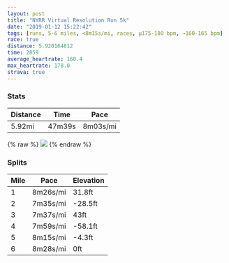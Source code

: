 ```yaml
---
layout: post
title: "NYRR Virtual Resolution Run 5k"
date: "2019-01-12 15:22:42"
tags: [runs, 5-6 miles, <8m15s/mi, races, μ175-180 bpm, →160-165 bpm]
race: true
distance: 5.920164812
time: 2859
average_heartrate: 160.4
max_heartrate: 178.0
strava: true
---
```


### Stats

| Distance | Time | Pace |
|----------|------|------|
|5.92mi|47m39s|8m03s/mi|

{% raw %}
<img src='https://maps.googleapis.com/maps/api/staticmap?maptype=roadmap&path=enc:e}ywF~mnbMcNaMyH~@wGcJ_RuF}OoN}@}DX}FaCiFcZwRiKa@eF|A{OsMwK^xClMaCfJjEvL~JfFhEjGnGdA~CxJpDtDlEbAbIoAvKvLdIp@|RhYvPzAjBxFhOrHbNdQfBR~DuEfC_JqAaEoLmI[uC`BsIyA}E|CaGjAaItGtAfFwO`IfB&key=AIzaSyC1MId7bFpkLXNAaYhBSTb8jLyiSqzbDtM&size=800x800&markers=color:yellow|label:S|40.77027,-73.97104&markers=color:green|label:F|40.76458000000001,-73.96634999999999'>
{% endraw %}

### Splits

| Mile | Pace | Elevation |
|------|------|-----------|
|1|8m26s/mi|31.8ft|
|2|7m35s/mi|-28.5ft|
|3|7m37s/mi|43ft|
|4|7m59s/mi|-58.1ft|
|5|8m15s/mi|-4.3ft|
|6|8m28s/mi|0ft|
